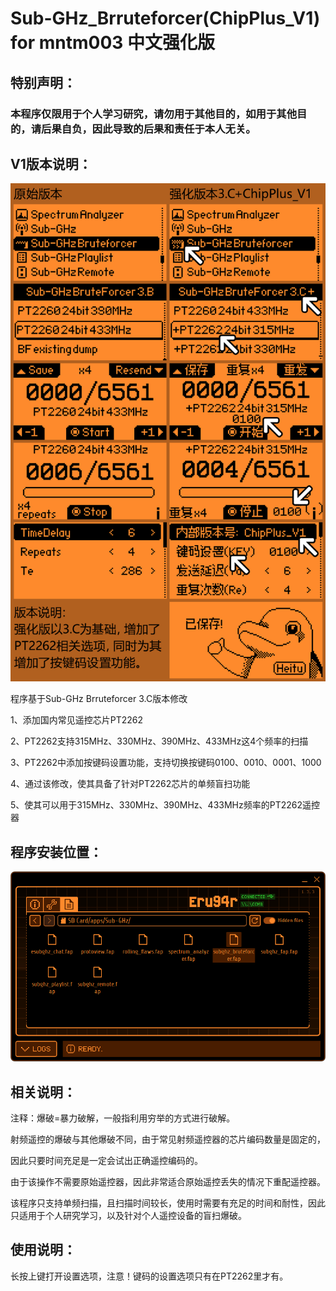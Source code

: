 # Sub-GHz_Brruteforcer(ChipPlus_V1) for mntm003 中文强化版

<h2>特别声明：</h2>

<h3>本程序仅限用于个人学习研究，请勿用于其他目的，如用于其他目的，请后果自负，因此导致的后果和责任于本人无关。</h3>

<h2>V1版本说明：</h2>

<img src="assets/subghz_bruteforcer(ChipPlus_V1).png">

程序基于Sub-GHz Brruteforcer 3.C版本修改

1、添加国内常见遥控芯片PT2262

2、PT2262支持315MHz、330MHz、390MHz、433MHz这4个频率的扫描

3、PT2262中添加按键码设置功能，支持切换按键码0100、0010、0001、1000

4、通过该修改，使其具备了针对PT2262芯片的单频盲扫功能

5、使其可以用于315MHz、330MHz、390MHz、433MHz频率的PT2262遥控器

<h2>程序安装位置：</h2>

<img src="assets/Install_Path.png">

<h2>相关说明：</h2>

注释：爆破=暴力破解，一般指利用穷举的方式进行破解。

射频遥控的爆破与其他爆破不同，由于常见射频遥控器的芯片编码数量是固定的，

因此只要时间充足是一定会试出正确遥控编码的。

由于该操作不需要原始遥控器，因此非常适合原始遥控丢失的情况下重配遥控器。

该程序只支持单频扫描，且扫描时间较长，使用时需要有充足的时间和耐性，因此只适用于个人研究学习，以及针对个人遥控设备的盲扫爆破。

<h2>使用说明：</h2>
长按上键打开设置选项，注意！键码的设置选项只有在PT2262里才有。

